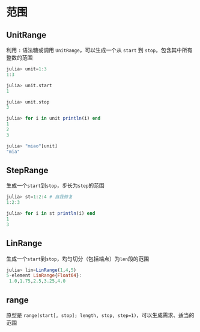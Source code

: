 # 范围
## UnitRange
利用 `:` 语法糖或调用 `UnitRange`，可以生成一个从 `start` 到 `stop`，包含其中所有整数的范围
```jl
julia> unit=1:3
1:3

julia> unit.start
1

julia> unit.stop
3

julia> for i in unit println(i) end
1
2
3

julia> "miao"[unit]
"mia"
```

## StepRange
生成一个`start`到`stop`，步长为`step`的范围
```jl
julia> st=1:2:4 # 自我修复
1:2:3

julia> for i in st println(i) end
1
3
```

## LinRange
生成一个`start`到`stop`，均匀切分（包括端点）为`len`段的范围
```jl
julia> lin=LinRange(1,4,5)
5-element LinRange{Float64}:
 1.0,1.75,2.5,3.25,4.0
```

## range
原型是 `range(start[, stop]; length, stop, step=1)`，可以生成需求、适当的范围
